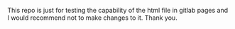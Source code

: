 This repo is just for testing the capability of the html file in gitlab pages and I would recommend not to make changes to it. Thank you.
